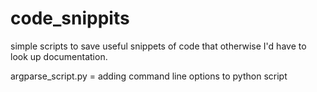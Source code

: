 # code_snippits
simple scripts to save useful snippets of code that otherwise I'd have to look up documentation. 

argparse_script.py = adding command line options to python script 
